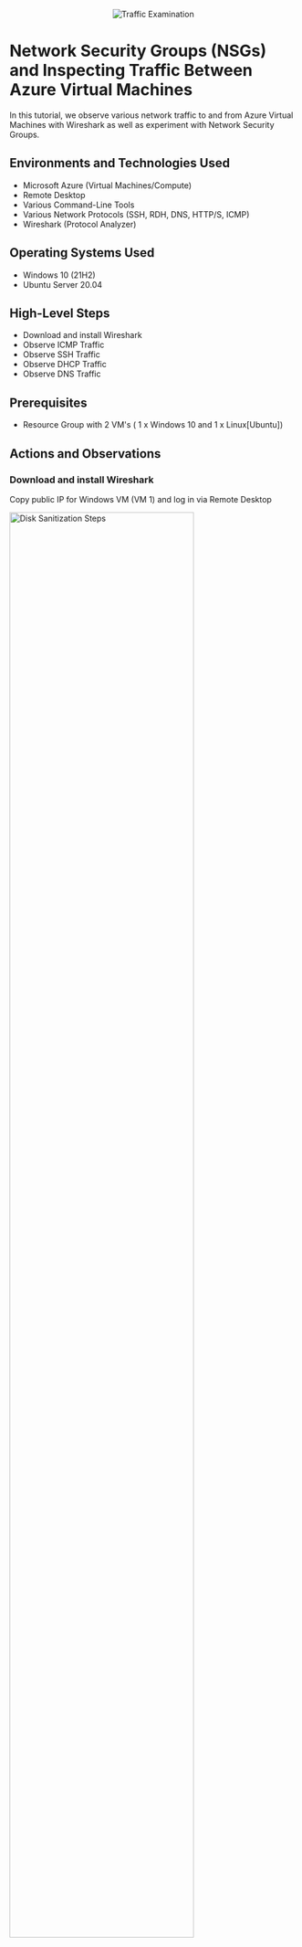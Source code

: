 <p align="center">
<img src="https://i.imgur.com/Ua7udoS.png" alt="Traffic Examination"/>
</p>

<h1>Network Security Groups (NSGs) and Inspecting Traffic Between Azure Virtual Machines</h1>
In this tutorial, we observe various network traffic to and from Azure Virtual Machines with Wireshark as well as experiment with Network Security Groups. <br />


<h2>Environments and Technologies Used</h2>

- Microsoft Azure (Virtual Machines/Compute)
- Remote Desktop
- Various Command-Line Tools
- Various Network Protocols (SSH, RDH, DNS, HTTP/S, ICMP)
- Wireshark (Protocol Analyzer)

<h2>Operating Systems Used </h2>

- Windows 10 (21H2)
- Ubuntu Server 20.04

<h2>High-Level Steps</h2>

- Download and install Wireshark
- Observe ICMP Traffic
- Observe SSH Traffic
- Observe DHCP Traffic
- Observe DNS Traffic

<h2>Prerequisites</h2>

- Resource Group with 2 VM's ( 1 x Windows 10 and 1 x Linux[Ubuntu])

<h2>Actions and Observations</h2>

<h3>Download and install Wireshark</h3>

<p>
Copy public IP for Windows VM (VM 1) and log in via Remote Desktop
</p>
<p>
<img src="https://i.imgur.com/WGLapO0.png" height="80%" width="80%" alt="Disk Sanitization Steps"/>
</p>

<br />

<p>
Go to https://www.wireshark.org/download.html and download Wireshark
</p>
<p>
<img src="https://i.imgur.com/x0I7e8c.png" height="80%" width="80%" alt="Disk Sanitization Steps"/>
</p>

<br />

<p>
Install Wireshark on VM using defaults
</p>
<p>
<img src="https://i.imgur.com/BQEsYNL.png" height="80%" width="80%" alt="Disk Sanitization Steps"/>
</p>

<br />

<p>
Select 'Ethernet' then 'Start capturing packets' (blue fin)
</p>
<p>
<img src="https://i.imgur.com/bF7Z4Zu.png" height="80%" width="80%" alt="Disk Sanitization Steps"/>
</p>

<br />

<h3>Observe ICMP Traffic</h3>

<p>
In the filter bar type 'icmp' and press enter
</p>
<p>
<img src="https://i.imgur.com/xemoEhU.png" height="80%" width="80%" alt="Disk Sanitization Steps"/>
</p>

<br />

<p>
Get privte IP for the Linux VM (VM 2)
</p>
<p>
<img src="https://i.imgur.com/rewRwHB.png" height="80%" width="80%" alt="Disk Sanitization Steps"/>
</p>

<br />

<p>
Open Powershell on VM 1 and ping the private IP on VM 2
</p>
<p>
<img src="https://i.imgur.com/rrrX2lg.png" height="80%" width="80%" alt="Disk Sanitization Steps"/>
</p>

<br />

<p>
In Azure Portal go to VM 2's Network security group
</p>
<p>
<img src="https://i.imgur.com/tAbzHMd.png" height="80%" width="80%" alt="Disk Sanitization Steps"/>
</p>

<br />

<p>
Go to Inbound security rules
</p>
<p>
<img src="https://i.imgur.com/KWA4P78.png" height="80%" width="80%" alt="Disk Sanitization Steps"/>
</p>

<br />

<p>
Add new rule to deny any ICMP traffic from VM 1
</p>
<ul><li>Protocol: ICMP</li><li>Priority: 200</li></ul>
<p>
<img src="https://i.imgur.com/xuoG4re.png" height="80%" width="80%" alt="Disk Sanitization Steps"/>
</p>

<br />

<p>
Go back to VM 1 and observe ping timing out
</p>
<p>
<img src="https://i.imgur.com/1NKK7lp.png" height="80%" width="80%" alt="Disk Sanitization Steps"/>
</p>

<br />

<p>
Go back to VM 2's Network security rules and allow ICMP traffic then refresh
</p>
<p>
<img src="https://i.imgur.com/kkwr0E9.png" height="80%" width="80%" alt="Disk Sanitization Steps"/>
</p>

<br />

<p>
Observe ICMP request and reply in Wireshark (ping no longer timing out)
</p>
<p>
<img src="https://i.imgur.com/6TJQrM5.png" height="80%" width="80%" alt="Disk Sanitization Steps"/>
</p>

<br />

<h3>Observe SSH Traffic</h3>

<p>
Change filter to ssh
</p>
<p>
<img src="https://i.imgur.com/EagW7ME.png" height="80%" width="80%" alt="Disk Sanitization Steps"/>
</p>

<br />

<p>
In Powershell type 'ssh {VM 2 username}@[VM 2 private IP]', type yes, enter VM 2 password
</p>
<p>
<img src="https://i.imgur.com/1wDyMjd.png" height="80%" width="80%" alt="Disk Sanitization Steps"/>
</p>

<br />

<p>
Enter any Linux commands in Powershell ad observe the traffic, type 'exit' to close ssh connection
</p>
<p>
<img src="https://i.imgur.com/GUhI5T1.png" height="80%" width="80%" alt="Disk Sanitization Steps"/>
</p>

<br />

<h3>Observe DHCP Traffic</h3>

<p>

</p>
<p>
<img src="https://i.imgur.com/vvGJNec.png" height="80%" width="80%" alt="Disk Sanitization Steps"/>
</p>

<br />

<p>

</p>
<p>
<img src="" height="80%" width="80%" alt="Disk Sanitization Steps"/>
</p>

<br />

<p>

</p>
<p>
<img src="" height="80%" width="80%" alt="Disk Sanitization Steps"/>
</p>
